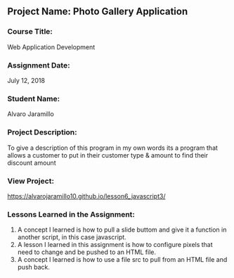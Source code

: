 ## Project Name:  Photo Gallery Application

### Course Title:
Web Application Development

### Assignment Date:  
July 12, 2018

### Student Name:  
Alvaro Jaramillo

### Project Description:
To give a description of this program in my own words its a program that allows a customer to put in their customer type & amount to find their discount amount

### View Project:
https://alvarojaramillo10.github.io/lesson6_javascript3/

### Lessons Learned in the Assignment:
1. A concept I learned is how to pull a slide buttom and give it a function in another script, in this case javascript.
2. A lesson I learned in this assignment is how to configure pixels that need to change and be pushed to an HTML file.
3. A concept I learned is how to use a file src to pull from an HTML file and push back.
